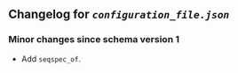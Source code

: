 ## Changelog for *`configuration_file.json`*

### Minor changes since schema version 1

* Add `seqspec_of`.
